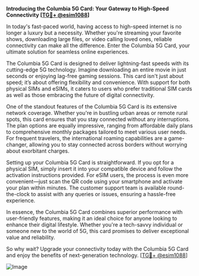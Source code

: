 **Introducing the Columbia 5G Card: Your Gateway to High-Speed Connectivity [[TG💪+ @esim1088](https://t.me/s/esim1088)]**

In today's fast-paced world, having access to high-speed internet is no longer a luxury but a necessity. Whether you're streaming your favorite shows, downloading large files, or video calling loved ones, reliable connectivity can make all the difference. Enter the Columbia 5G Card, your ultimate solution for seamless online experiences.

The Columbia 5G Card is designed to deliver lightning-fast speeds with its cutting-edge 5G technology. Imagine downloading an entire movie in just seconds or enjoying lag-free gaming sessions. This card isn't just about speed; it’s about offering flexibility and convenience. With support for both physical SIMs and eSIMs, it caters to users who prefer traditional SIM cards as well as those embracing the future of digital connectivity.

One of the standout features of the Columbia 5G Card is its extensive network coverage. Whether you're in bustling urban areas or remote rural spots, this card ensures that you stay connected without any interruptions. The plan options are equally impressive, ranging from affordable daily plans to comprehensive monthly packages tailored to meet various user needs. For frequent travelers, the international roaming capabilities are a game-changer, allowing you to stay connected across borders without worrying about exorbitant charges.

Setting up your Columbia 5G Card is straightforward. If you opt for a physical SIM, simply insert it into your compatible device and follow the activation instructions provided. For eSIM users, the process is even more convenient—just scan the QR code using your smartphone and activate your plan within minutes. The customer support team is available round-the-clock to assist with any queries or issues, ensuring a hassle-free experience.

In essence, the Columbia 5G Card combines superior performance with user-friendly features, making it an ideal choice for anyone looking to enhance their digital lifestyle. Whether you're a tech-savvy individual or someone new to the world of 5G, this card promises to deliver exceptional value and reliability.

So why wait? Upgrade your connectivity today with the Columbia 5G Card and enjoy the benefits of next-generation technology. [[TG💪+ @esim1088](https://t.me/s/esim1088)] 

![Image](https://i.postimg.cc/Y0z9fWf4/image.png)